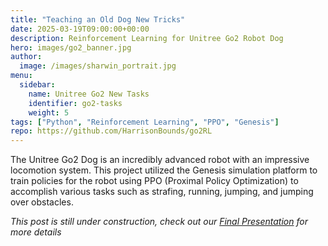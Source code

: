 ```yaml
---
title: "Teaching an Old Dog New Tricks"
date: 2025-03-19T09:00:00+00:00
description: Reinforcement Learning for Unitree Go2 Robot Dog
hero: images/go2_banner.jpg
author:
  image: /images/sharwin_portrait.jpg
menu:
  sidebar:
    name: Unitree Go2 New Tasks
    identifier: go2-tasks
    weight: 5
tags: ["Python", "Reinforcement Learning", "PPO", "Genesis"]
repo: https://github.com/HarrisonBounds/go2RL
---
```

The Unitree Go2 Dog is an incredibly advanced robot with an impressive locomotion system. This project utilized the Genesis simulation platform to train policies for the robot using PPO (Proximal Policy Optimization) to accomplish various tasks such as strafing, running, jumping, and jumping over obstacles.


*This post is still under construction, check out our [Final Presentation](https://docs.google.com/presentation/d/1t-WxQv7l9nbno7PVQyR4ZqkIlAv57PJc0tnwp6PpszA/edit?usp=sharing) for more details*